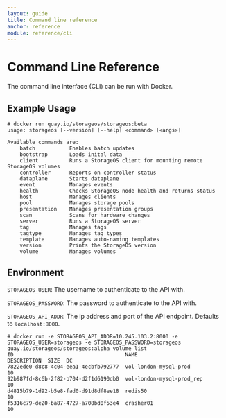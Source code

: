 ```yaml
---
layout: guide
title: Command line reference
anchor: reference
module: reference/cli
---
```


# Command Line Reference

The command line interface (CLI) can be run with Docker.

## Example Usage

```
# docker run quay.io/storageos/storageos:beta
usage: storageos [--version] [--help] <command> [<args>]

Available commands are:
    batch           Enables batch updates
    bootstrap       Loads inital data
    client          Runs a StorageOS client for mounting remote StorageOS volumes
    controller      Reports on controller status
    dataplane       Starts dataplane
    event           Manages events
    health          Checks StorageOS node health and returns status
    host            Manages clients
    pool            Manages storage pools
    presentation    Manages presentation groups
    scan            Scans for hardware changes
    server          Runs a StorageOS server
    tag             Manages tags
    tagtype         Manages tag types
    template        Manages auto-naming templates
    version         Prints the StorageOS version
    volume          Manages volumes
```

## Environment

`STORAGEOS_USER`: The username to authenticate to the API with.

`STORAGEOS_PASSWORD`: The password to authenticate to the API with.

`STORAGEOS_API_ADDR`: The ip address and port of the API endpoint.  Defaults to `localhost:8000`.

```
# docker run -e STORAGEOS_API_ADDR=10.245.103.2:8000 -e STORAGEOS_USER=storageos -e STORAGEOS_PASSWORD=storageos quay.io/storageos/storageos:alpha volume list
ID                                    NAME                       DESCRIPTION  SIZE  DC
7822ede0-d8c8-4c04-eea1-4ecbfb792777  vol-london-mysql-prod                   10
92b987fd-8c6b-2f82-b704-d2f1d6190db0  vol-london-mysql-prod_rep               10
d4815b79-1d92-b5e8-fad0-d91d8df8ee18  redis50                                 10
f5316c79-de20-ba87-4727-a708bd0f53e4  crasher01                               10
```


